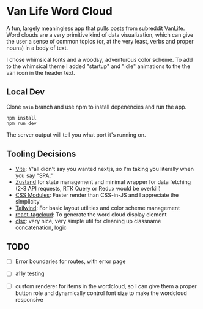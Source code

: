 # Van Life Word Cloud

A fun, largely meaningless app that pulls posts from subreddit VanLife. Word clouds are a very primitive kind of data visualization, which can give the user a sense of common topics (or, at the very least, verbs and proper nouns) in a body of text.

I chose whimsical fonts and a woodsy, adventurous color scheme. To add to the whimsical theme I added "startup" and "idle" animations to the the van icon in the header text.

## Local Dev

Clone `main` branch and use npm to install depenencies and run the app.

```
npm install
npm run dev
```
The server output will tell you what port it's running on.

## Tooling Decisions

- [Vite](https://vite.dev/): Y'all didn't say you wanted nextjs, so I'm taking you literally when you say "SPA."
- [Zustand](https://zustand.docs.pmnd.rs/getting-started/introduction) for state management and minimal wrapper for data fetching (2-3 API requests, RTK Query or Redux would be overkill)
- [CSS Modules](https://github.com/css-modules/css-modules): Faster render than CSS-in-JS and I appreciate the simplicity
- [Tailwind](https://tailwindcss.com/): For basic layout utilities and color scheme management
- [react-tagcloud](https://github.com/madox2/react-tagcloud): To generate the word cloud display element
- [clsx](https://github.com/lukeed/clsx): very nice, very simple util for cleaning up classname concatenation, logic

## TODO

- [ ] Error boundaries for routes, with error page
- [ ] a11y testing
- [ ] custom renderer for items in the wordcloud, so I can give them a proper button role and dynamically control font size to make the wordcloud responsive

